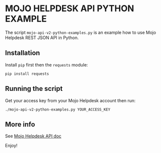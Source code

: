 # MOJO HELPDESK API PYTHON EXAMPLE

The script `mojo-api-v2-python-examples.py` is an example how to use Mojo Helpdesk REST JSON API in Python.

## Installation

Install `pip` first then the `requests` module:

    pip install requests

## Running the script

Get your access key from your Mojo Helpdesk account then run:

    ./mojo-api-v2-python-examples.py YOUR_ACCESS_KEY

## More info

See [Mojo Helpdesk API doc](https://github.com/mojohelpdesk/mojohelpdesk-api-doc)

Enjoy!
